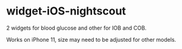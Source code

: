 # widget-iOS-nightscout


2 widgets for blood glucose and other for IOB and COB.

Works on iPhone 11, size may need to be adjusted for other models.

